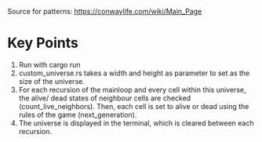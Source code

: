 Source for patterns: https://conwaylife.com/wiki/Main_Page

# Key Points
1. Run with cargo run
2. custom_universe.rs takes a width and height as parameter to set as the size of the universe.
3. For each recursion of the mainloop and every cell within this universe, the alive/ dead states of neighbour cells are checked (count_live_neighbors). Then, each cell is set to alive or dead using the rules of the game (next_generation).
4. The universe is displayed in the terminal, which is cleared between each recursion.
